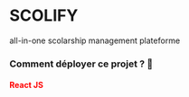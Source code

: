 # SCOLIFY
all-in-one scolarship management plateforme

<h3><strong>Comment déployer ce projet ? 🤔</strong></h3>
<h4 style="color:red">React JS </h4>
